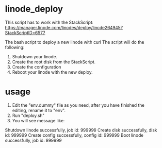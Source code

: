 linode_deploy
=============

This script has to work with the StackScript: https://manager.linode.com/linodes/deploy/linode264945?StackScriptID=6577

The bash script to deploy a new linode with curl
The script will do the following:

  1. Shutdown your linode.
  2. Create the root disk from the StackScript.
  3. Create the configuration
  4. Reboot your linode with the new deploy.

usage
=============
  1. Edit the "env.dummy" file as you need, after you have finished the editing, rename it to "env".
  2. Run "deploy.sh" 
  3. You will see message like:

  Shutdown linode successfully, job id: 999999
  Create disk successfully, disk id: 999999
  Create config successfully, config id: 999999
  Boot linode successfully, job id: 999999



